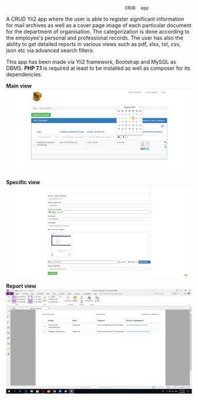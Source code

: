                                                 CRUD  app

A CRUD Yii2 app where the user is able to register significant information for mail archives as well as a cover page image of each particular document for the department of organisation. The categorization is done according to the employee's personal and professional records. The user has also the ability to get detailed reports in various views such as pdf, xlsx, txt, csv, json etc via advanced search filters.

This app has been made via Yii2 framework, Bootstrap and MySQL as DBMS. **PHP 7.1** is required at least to be installed as well as composer for its dependencies.

**Main view**
![pic2.png](pic/pic2.png "")

**Specific view**
![pic3.png](pic/pic3.png "")

**Report view**
![pic1.png](pic/pic1.png "")